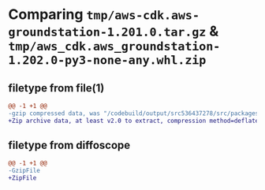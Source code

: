 # Comparing `tmp/aws-cdk.aws-groundstation-1.201.0.tar.gz` & `tmp/aws_cdk.aws_groundstation-1.202.0-py3-none-any.whl.zip`

## filetype from file(1)

```diff
@@ -1 +1 @@
-gzip compressed data, was "/codebuild/output/src536437278/src/packages/@aws-cdk/aws-groundstation/dist/python/aws-cdk.aws-groundstation-1.201.0.tar", last modified: Wed May 10 17:09:04 2023, max compression
+Zip archive data, at least v2.0 to extract, compression method=deflate
```

## filetype from diffoscope

```diff
@@ -1 +1 @@
-GzipFile
+ZipFile
```

